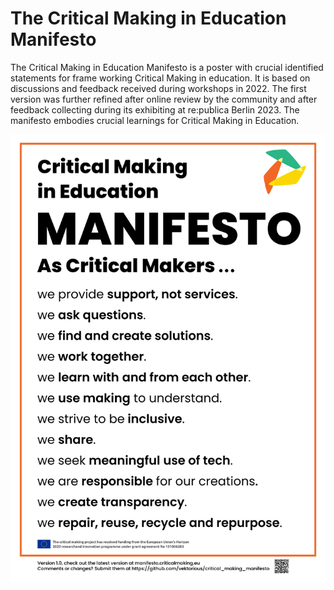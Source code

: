 # The Critical Making in Education Manifesto

The Critical Making in Education Manifesto is a poster with crucial identified statements for frame working Critical Making in education. It is based on discussions and feedback received during workshops in 2022. The first version was further refined after online review by the community and after feedback collecting during its exhibiting at re:publica Berlin 2023. The manifesto embodies crucial learnings for Critical Making in Education.

<p align="center">
<img src="https://github.com/vektorious/critical_making_manifesto/blob/master/manifesto.png" width="800"/>
</p>
